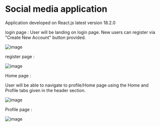 # Social media application

Application developed on React.js latest version 18.2.0

login page : User will be landing on login page.
New users can register via "Create New Account" button provided.

![image](https://user-images.githubusercontent.com/107784718/192439883-7c72b123-c491-4b18-a528-b6d16aca60b5.png)


register page :

![image](https://user-images.githubusercontent.com/107784718/192439700-99ab7baf-c0e0-4bb2-a07e-b86266d857c3.png)


Home page :

User will be able to navigate to profile/Home page using the Home and Profile tabs given in the header section.

![image](https://user-images.githubusercontent.com/107784718/191647328-bf42e0b5-0130-4736-bc0e-98842098d849.png)

Profile page :

![image](https://user-images.githubusercontent.com/107784718/192440226-28446f09-d1e6-401b-bec2-3326ba59965e.png)
